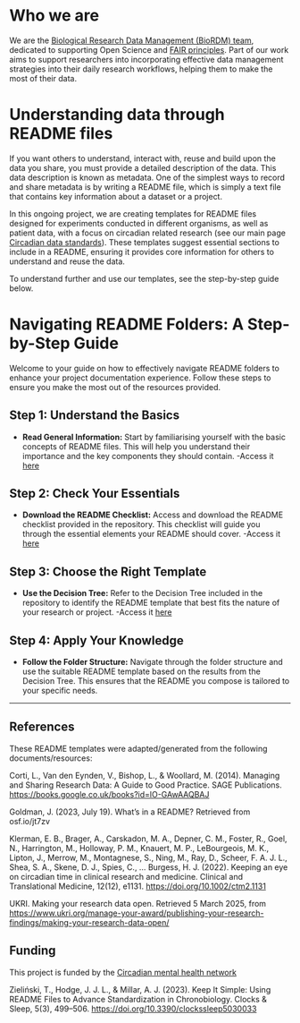# Who we are 
We are the [Biological Research Data Management (BioRDM) team](https://biology.ed.ac.uk/research/facilities/research-data-management), dedicated to supporting Open Science and [FAIR principles](https://www.go-fair.org/fair-principles/). Part of our work aims to support researchers into incorporating effective data management strategies into their daily research workflows, helping them to make the most of their data. 

# Understanding data through README files
If you want others to understand, interact with, reuse and build upon the data you share, you must provide a detailed description of the data. This data description is known as metadata. One of the simplest ways to record and share metadata is by writing a README file, which is simply a text file that contains key information about a dataset or a project. 

In this ongoing project, we are creating templates for README files designed for experiments conducted in different organisms, as well as patient data, with a focus on circadian related research (see our main page [Circadian data standards](https://github.com/circadianmentalhealth/circadian-data-standards)). These templates suggest essential sections to include in a README, ensuring it provides core information for others to understand and reuse the data.

To understand further and use our templates, see the step-by-step guide below. 

# Navigating README Folders: A Step-by-Step Guide

Welcome to your guide on how to effectively navigate README folders to enhance your project documentation experience. Follow these steps to ensure you make the most out of the resources provided.

## Step 1: Understand the Basics
- **Read General Information:** Start by familiarising yourself with the basic concepts of README files. This will help you understand their importance and the key components they should contain.
  -Access it [here](https://github.com/circadianmentalhealth/circadian-data-standards/tree/main/README-Templates/1-%20General%20Information%20%26%20Instruction)

## Step 2: Check Your Essentials
- **Download the README Checklist:** Access and download the README checklist provided in the repository. This checklist will guide you through the essential elements your README should cover.
  -Access it [here](https://github.com/circadianmentalhealth/circadian-data-standards/blob/main/README-Templates/1-%20General%20Information%20%26%20Instruction/README%20Checklist.png)

## Step 3: Choose the Right Template
- **Use the Decision Tree:** Refer to the Decision Tree included in the repository to identify the README template that best fits the nature of your research or project.
  -Access it [here](https://circadianmentalhealth.github.io/circadian-data-standards/readme-templates.html)

## Step 4: Apply Your Knowledge
- **Follow the Folder Structure:** Navigate through the folder structure and use the suitable README template based on the results from the Decision Tree. This ensures that the README you compose is tailored to your specific needs.

----
## References 
These README templates were adapted/generated from the following documents/resources:

  Corti, L., Van den Eynden, V., Bishop, L., & Woollard, M. (2014). Managing and Sharing Research Data: A Guide to Good Practice. SAGE Publications. https://books.google.co.uk/books?id=lO-GAwAAQBAJ

  Goldman, J. (2023, July 19). What’s in a README? Retrieved from osf.io/jt7zv
  
  Klerman, E. B., Brager, A., Carskadon, M. A., Depner, C. M., Foster, R., Goel, N., Harrington, M., Holloway, P. M., Knauert, M. P., LeBourgeois, M. K., Lipton, J., Merrow, M., Montagnese, S., Ning, M., Ray, D., Scheer, F. A. J. L., Shea, S. A., Skene, D. J., Spies, C., … Burgess, H. J. (2022). Keeping an eye on circadian time in clinical research and medicine. Clinical and Translational Medicine, 12(12), e1131. https://doi.org/10.1002/ctm2.1131

  UKRI. Making your research data open. Retrieved 5 March 2025, from https://www.ukri.org/manage-your-award/publishing-your-research-findings/making-your-research-data-open/

  ## Funding 
  This project is funded by the [Circadian mental health network](https://www.circadianmentalhealth.org/)

  Zieliński, T., Hodge, J. J. L., & Millar, A. J. (2023). Keep It Simple: Using README Files to Advance Standardization in Chronobiology. Clocks & Sleep, 5(3), 499–506. https://doi.org/10.3390/clockssleep5030033


